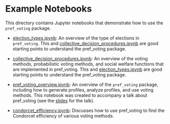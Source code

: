 # Example Notebooks

This directory contains Jupyter notebooks that demonstrate how to use the `pref_voting` package.  

* [election_types.ipynb](election_types.ipynb): An overview of the type of elections in `pref_voting`.  This and [collective_decision_procedures.ipynb](collective_decision_procedures.ipynb) are good starting points to understand the pref_voting package. 

* [collective_decision_procedures.ipynb](collective_decision_procedures.ipynb): An overview of the voting methods, probabilistic voting methods, and social welfare functions that are implemented in pref_voting. This and [election_types.ipynb](election_types.ipynb)  are good starting points to understand the pref_voting package. 

* [pref_voting_overview.ipynb](pref_voting_overview.ipynb): An overview of the `pref_voting` package, including how to generate profiles, analyze profiles, and use voting methods.  This notebook was created to accompany a talk about pref_voting (see the [slides](pref_voting_talk.pdf) for the talk).

* [condorcet_efficiency.ipynb](condorcet_efficiency.ipynb): Discusses how to use pref_voting to find the Condorcet efficiency of various voting methods.
